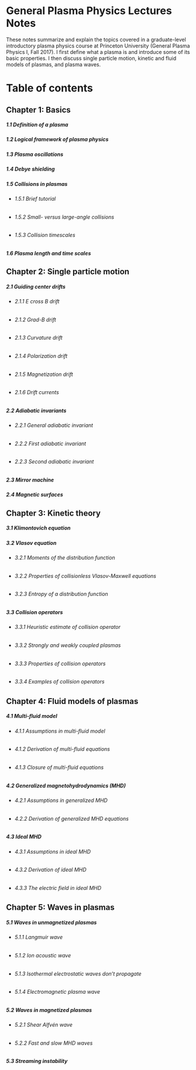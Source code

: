 # General Plasma Physics Lectures Notes



These notes summarize and explain the topics covered in a graduate-level introductory plasma physics course at Princeton University (General Plasma Physics I, Fall 2017). I first define what a plasma is and introduce some of its basic properties. I then discuss single particle motion, kinetic and fluid models of plasmas, and plasma waves.


# Table of contents

## Chapter 1: Basics
##### 1.1 Definition of a plasma
##### 1.2 Logical framework of plasma physics
##### 1.3 Plasma oscillations
##### 1.4 Debye shielding
##### 1.5 Collisions in plasmas
- ###### 1.5.1 Brief tutorial
- ###### 1.5.2 Small- versus large-angle collisions
- ###### 1.5.3 Collision timescales
##### 1.6 Plasma length and time scales


## Chapter 2: Single particle motion
##### 2.1 Guiding center drifts
- ###### 2.1.1 E cross B drift
- ###### 2.1.2 Grad-B drift
- ###### 2.1.3 Curvature drift
- ###### 2.1.4 Polarization drift
- ###### 2.1.5 Magnetization drift
- ###### 2.1.6 Drift currents
##### 2.2 Adiabatic invariants
- ###### 2.2.1 General adiabatic invariant
- ###### 2.2.2 First adiabatic invariant
- ###### 2.2.3 Second adiabatic invariant
##### 2.3 Mirror machine 
##### 2.4 Magnetic surfaces

## Chapter 3: Kinetic theory

##### 3.1 Klimontovich equation
##### 3.2 Vlasov equation
- ###### 3.2.1 Moments of the distribution function
- ###### 3.2.2 Properties of collisionless Vlasov-Maxwell equations
- ###### 3.2.3 Entropy of a distribution function
##### 3.3 Collision operators
- ###### 3.3.1 Heuristic estimate of collision operator
- ###### 3.3.2 Strongly and weakly coupled plasmas 
- ###### 3.3.3 Properties of collision operators
- ###### 3.3.4 Examples of collision operators 

## Chapter 4: Fluid models of plasmas

##### 4.1 Multi-fluid model
- ###### 4.1.1 Assumptions in multi-fluid model
- ###### 4.1.2 Derivation of multi-fluid equations
- ###### 4.1.3 Closure of multi-fluid equations
##### 4.2 Generalized magnetohydrodynamics (MHD)
- ###### 4.2.1 Assumptions in generalized MHD
- ###### 4.2.2 Derivation of generalized MHD equations
##### 4.3 Ideal MHD
- ###### 4.3.1 Assumptions in ideal MHD
- ###### 4.3.2 Derivation of ideal MHD
- ###### 4.3.3 The electric field in ideal MHD


## Chapter 5: Waves in plasmas 

##### 5.1 Waves in unmagnetized plasmas
- ###### 5.1.1 Langmuir wave
- ###### 5.1.2 Ion acoustic wave
- ###### 5.1.3 Isothermal electrostatic waves don’t propagate
- ###### 5.1.4 Electromagnetic plasma wave
##### 5.2 Waves in magnetized plasmas
- ###### 5.2.1 Shear Alfvén wave
- ###### 5.2.2 Fast and slow MHD waves
##### 5.3 Streaming instability
